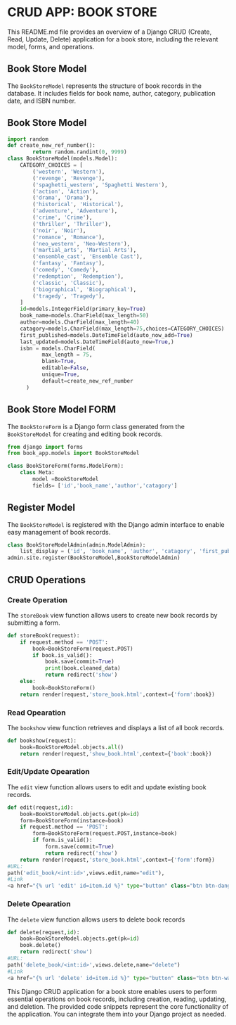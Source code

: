 # CRUD APP: BOOK STORE

This README.md file provides an overview of a Django CRUD (Create, Read, Update, Delete) application for a book store, including the relevant model, forms, and operations.

## Book Store Model
The `BookStoreModel` represents the structure of book records in the database. It includes fields for book name, author, category, publication date, and ISBN number.

## Book Store Model
```python
import random
def create_new_ref_number():
        return random.randint(0, 9999)
class BookStoreModel(models.Model):
    CATEGORY_CHOICES = [
        ('western', 'Western'),
        ('revenge', 'Revenge'),
        ('spaghetti_western', 'Spaghetti Western'),
        ('action', 'Action'),
        ('drama', 'Drama'),
        ('historical', 'Historical'),
        ('adventure', 'Adventure'),
        ('crime', 'Crime'),
        ('thriller', 'Thriller'),
        ('noir', 'Noir'),
        ('romance', 'Romance'),
        ('neo_western', 'Neo-Western'),
        ('martial_arts', 'Martial Arts'),
        ('ensemble_cast', 'Ensemble Cast'),
        ('fantasy', 'Fantasy'),
        ('comedy', 'Comedy'),
        ('redemption', 'Redemption'),
        ('classic', 'Classic'),
        ('biographical', 'Biographical'),
        ('tragedy', 'Tragedy'),
    ]
    id=models.IntegerField(primary_key=True)
    book_name=models.CharField(max_length=50)
    author=models.CharField(max_length=40)
    catagory=models.CharField(max_length=75,choices=CATEGORY_CHOICES)
    first_published=models.DateTimeField(auto_now_add=True)
    last_updated=models.DateTimeField(auto_now=True,)
    isbn = models.CharField(
           max_length = 75,
           blank=True,
           editable=False,
           unique=True,
           default=create_new_ref_number
      )
```


## Book Store Model FORM
The `BookStoreForm` is a Django form class generated from the `BookStoreModel` for creating and editing book records.

```python
from django import forms
from book_app.models import BookStoreModel

class BookStoreForm(forms.ModelForm):
    class Meta:
        model =BookStoreModel
        fields= ['id','book_name','author','catagory']
```
## Register Model
The `BookStoreModel` is registered with the Django admin interface to enable easy management of book records.

```python
class BookStoreModelAdmin(admin.ModelAdmin):
    list_display = ('id', 'book_name', 'author', 'catagory', 'first_published', 'last_updated', 'isbn')
admin.site.register(BookStoreModel,BookStoreModelAdmin)
```
## CRUD Operations
### Create Operation
The `storeBook` view function allows users to create new book records by submitting a form.

```python
def storeBook(request):
    if request.method == 'POST':
        book=BookStoreForm(request.POST)
        if book.is_valid():
            book.save(commit=True)
            print(book.cleaned_data)
            return redirect('show')
    else:
        book=BookStoreForm()
    return render(request,'store_book.html',context={'form':book})

```
### Read Opearation
The `bookshow` view function retrieves and displays a list of all book records.

```python
def bookshow(request):
    book=BookStoreModel.objects.all()
    return render(request,'show_book.html',context={'book':book})

```
### Edit/Update Opearation
The `edit` view function allows users to edit and update existing book records.

```python
def edit(request,id):
    book=BookStoreModel.objects.get(pk=id)
    form=BookStoreForm(instance=book)
    if request.method == 'POST':
        form=BookStoreForm(request.POST,instance=book)
        if form.is_valid():
            form.save(commit=True)
            return redirect('show')
    return render(request,'store_book.html',context={'form':form})
#URL:
path('edit_book/<int:id>',views.edit,name="edit"),
#Link
<a href="{% url 'edit' id=item.id %}" type="button" class="btn btn-danger btn-sm">Edit</a>

```
### Delete Opearation
The `delete` view function allows users to delete book records

```python
def delete(request,id):
    book=BookStoreModel.objects.get(pk=id)
    book.delete()
    return redirect('show')
#URL:
path('delete_book/<int:id>',views.delete,name="delete")
#Link
<a href="{% url 'delete' id=item.id %}" type="button" class="btn btn-warning btn-sm">Delete</a>
```

This Django CRUD application for a book store enables users to perform essential operations on book records, including creation, reading, updating, and deletion. The provided code snippets represent the core functionality of the application. You can integrate them into your Django project as needed.
